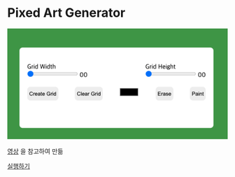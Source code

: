 # Pixed Art Generator

![screen-shot](/img/screen-shot.png)

[영상](https://www.youtube.com/watch?v=DfDPJqD3FjI&t=621s) 을 참고하여 만듦

[실행하기](https://fireworks80.github.io/game-pixel-art/)
